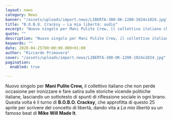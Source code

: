 ```yaml
---
layout: news
category: News
banner: "/assets/uploads/import.news/LIBERTA-300-OK-1200-1024x1024.jpg"
title: "B.O.B.O. Cracksy – La mia libertà: audio"
excerpt: "Nuovo singolo per Mani Pulite Crew, il collettivo italiano che non perde occasione per ironizzare e fare satira sulle storiche vicende politiche italiane, lasciando un sottotesto di spunti di riflessione sociale in ogni brano. Questa volta è il turno di B.O.B.O. Cracksy, che approfitta di questo 25 aprile per scrivere del concetto di libertà, dando [&hellip"
quote: ""
description: "Nuovo singolo per Mani Pulite Crew, il collettivo italiano che non perde occasione per ironizzare e fare satira sulle storiche vicende politiche italiane, lasciando un sottotesto di spunti di riflessione sociale in ogni brano. Questa volta è il turno di B.O.B.O. Cracksy, che approfitta di questo 25 aprile per scrivere del concetto di libertà, dando [&hellip"
keywords: ""
date: 2020-04-25T00:00:00.000+01:00
author: "Riccardo Primavera"
cover: "/assets/uploads/import.news/LIBERTA-300-OK-1200-1024x1024.jpg"
pagination:
  enabled: true

---
```


Nuovo singolo per **Mani Pulite Crew,** il collettivo italiano che non perde occasione per ironizzare e fare satira sulle storiche vicende politiche italiane, lasciando un sottotesto di spunti di riflessione sociale in ogni brano. Questa volta è il turno di **B.O.B.O. Cracksy**, che approfitta di questo 25 aprile per scrivere del concetto di libertà, dando vita a _La mia libertà_ su un famoso beat di **Mike Will Made It**.